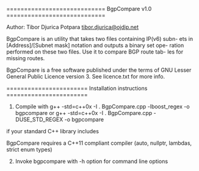 ============================ BgpCompare v1.0 ============================

Author: Tibor Djurica Potpara <tibor.djurica@ojdip.net>

BgpCompare is an utility that takes two files containing IP(v6) subn-
ets in [Address]/[Subnet mask] notation and outputs a binary set ope-
ration performed on these two files. Use it to compare BGP route tab-
les for missing routes.

BgpCompare is a free software published under the terms of GNU Lesser
General Public Licence version 3. See licence.txt for more info.

======================= Installation instructions =======================

1. Compile with 
	g++ -std=c++0x -I . BgpCompare.cpp -lboost_regex -o bgpcompare
or
	g++ -std=c++0x -I . BgpCompare.cpp -DUSE_STD_REGEX -o bgpcompare

if your standard C++ library includes <regex>

BgpCompare requires a C++11 compliant compiler (auto, nullptr, lambdas,
strict enum types)

2. Invoke bgpcompare with -h option for command line options